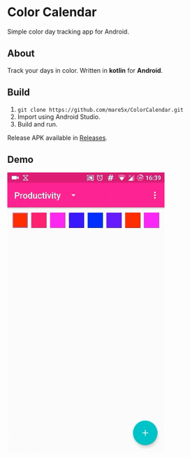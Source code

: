 # Color Calendar

Simple color day tracking app for Android.

## About

Track your days in color. Written in **kotlin** for **Android**.

## Build

 1. ```git clone https://github.com/mare5x/ColorCalendar.git```
 2. Import using Android Studio.
 3. Build and run.

Release APK available in [Releases](https://github.com/mare5x/ColorCalendar/releases).

## Demo

![Demo GIF](./res/demo.gif)

